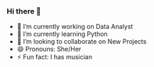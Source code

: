 ### Hi there 👋


- 🔭 I’m currently working on Data Analyst
- 🌱 I’m currently learning Python
- 👯 I’m looking to collaborate on New Projects
- 😄 Pronouns: She/Her
- ⚡ Fun fact: I has musician
